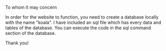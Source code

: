 To whom it may concern

In order for the website to function, you need to create a database locally with the name "koala".
I have included an sql file which has every data and tables of the database. 
You can execute the code in the sql command section of the database. 

Thank you!
